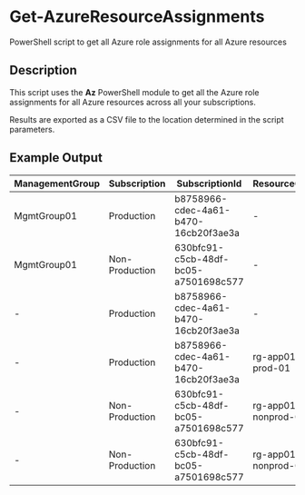 # Get-AzureResourceAssignments
PowerShell script to get all Azure role assignments for all Azure resources

## Description

This script uses the **Az** PowerShell module to get all the Azure role assignments for all Azure resources across all your subscriptions.

Results are exported as a CSV file to the location determined in the script parameters.

## Example Output

| ManagementGroup | Subscription | SubscriptionId | ResourceGroup | ProviderName | ResourceType | ResourceSubType | ResourceName | PrincipalName | UserPrincipalName | PrincipalType | PrincipalId | RoleDefinitionName | RoleDefinitionId | Description |
| - | - | - | - | - | - | - | - | - | - | - | - | - | - | - |
| MgmtGroup01 | Production | b8758966-cdec-4a61-b470-16cb20f3ae3a | - | - | - | - | - | Group01 | - | Group | d912c52d-f0a6-49e9-b333-80eb8821dd32 | Reader | acdd72a7-3385-48ef-bd42-f606fba81ae7 | - |
| MgmtGroup01 | Non-Production | 630bfc91-c5cb-48df-bc05-a7501698c577 | - | - | - | - | - | Group01 | - | Group | d912c52d-f0a6-49e9-b333-80eb8821dd32 | Reader | acdd72a7-3385-48ef-bd42-f606fba81ae7 | - |
| - | Production | b8758966-cdec-4a61-b470-16cb20f3ae3a | - | - | - | - | - | John Smith | John.Smith@corp.com | User | 8b5e71c6-96e7-4fe2-939d-5403edbe9947 | Reader | acdd72a7-3385-48ef-bd42-f606fba81ae7 | - |
| - | Production | b8758966-cdec-4a61-b470-16cb20f3ae3a | rg-app01-prod-01 | - | - | - | - | func-app01-prod-01 | | ServicePrincipal | 18d54fc7-8a3e-4975-b34a-1bc81d6c2e1b | Reader | acdd72a7-3385-48ef-bd42-f606fba81ae7 | - |
| - | Non-Production | 630bfc91-c5cb-48df-bc05-a7501698c577 | rg-app01-nonprod-01 | Microsoft.Compute | virtualMachines | - | vm-app01-nonprod-01 | Jane Smith | Jane.Smith@corp.com | User | 61f7381f-4064-439a-9131-6088f1ed0a5e | Owner | 8e3af657-a8ff-443c-a75c-2fe8c4bcb635 | - |
| - | Non-Production | 630bfc91-c5cb-48df-bc05-a7501698c577 | rg-app01-nonprod-01 | Microsoft.Network | virtualNetworks | vnet-nonprod-01 | vm-app01-nonprod-01 | Group02 | - | Group | 25f88df0-1e76-4c1b-962c-f8663234ebb5 | Network Contributor | 4d97b98b-1d4f-4787-a291-c67834d212e7 | - |
